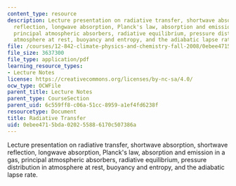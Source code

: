 ```yaml
---
content_type: resource
description: Lecture presentation on radiative transfer, shortwave absorption, shortwave
  reflection, longwave absorption, Planck's law, absorption and emission in a gas,
  principal atmospheric absorbers, radiative equilibrium, pressure distribution in
  atmosphere at rest, buoyancy and entropy, and the adiabatic lapse rate.
file: /courses/12-842-climate-physics-and-chemistry-fall-2008/0ebee4715bda020255886170c507386a_part3_lec2.pdf
file_size: 3637300
file_type: application/pdf
learning_resource_types:
- Lecture Notes
license: https://creativecommons.org/licenses/by-nc-sa/4.0/
ocw_type: OCWFile
parent_title: Lecture Notes
parent_type: CourseSection
parent_uid: 6c559ff8-c06a-51cc-8959-a1ef4fd6238f
resourcetype: Document
title: Radiative Transfer
uid: 0ebee471-5bda-0202-5588-6170c507386a
---
```

Lecture presentation on radiative transfer, shortwave absorption, shortwave reflection, longwave absorption, Planck's law, absorption and emission in a gas, principal atmospheric absorbers, radiative equilibrium, pressure distribution in atmosphere at rest, buoyancy and entropy, and the adiabatic lapse rate.